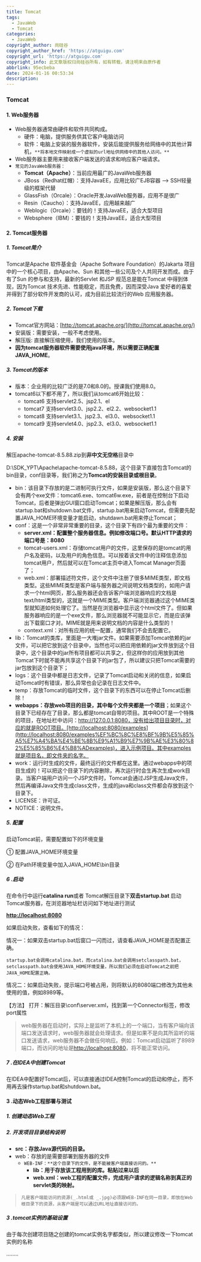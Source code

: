 ```yaml
---
title: Tomcat
tags:
  - JavaWeb
  - Tomcat
categories:
  - JavaWeb
copyright_author: 尚硅谷
copyright_author_href: 'https://atguigu.com'
copyright_url: 'https://atguigu.com'
copyright_info: 此文章版权归尚硅谷所有，如有转载，请注明来自原作者
abbrlink: 95ecbeba
date: 2024-01-16 00:53:34
description:
---
```

### Tomcat

#### 1. Web服务器

-  Web服务器通常由硬件和软件共同构成。 
   -  硬件：电脑，提供服务供其它客户电脑访问
   -  软件：电脑上安装的服务器软件，安装后能提供服务给网络中的其他计算机，`**将本地文件映射成一个虚拟的url地址供网络中的其他人访问。**`
-  Web服务器主要用来接收客户端发送的请求和响应客户端请求。 
-  `常见的JavaWeb服务器：` 
   - **Tomcat（Apache）**：当前应用最广的JavaWeb服务器
   - JBoss（Redhat红帽）：支持JavaEE，应用比较广EJB容器 –> SSH轻量级的框架代替
   - GlassFish（Orcale）：Oracle开发JavaWeb服务器，应用不是很广
   - Resin（Caucho）：支持JavaEE，应用越来越广
   - Weblogic（Orcale）：要钱的！支持JavaEE，适合大型项目
   - Websphere（IBM）：要钱的！支持JavaEE，适合大型项目

#### 2. Tomcat服务器

##### 1. Tomcat简介

Tomcat是Apache 软件基金会（Apache Software Foundation）的Jakarta 项目中的一个核心项目，由Apache、Sun 和其他一些公司及个人共同开发而成。由于有了Sun 的参与和支持，最新的Servlet 和JSP 规范总是能在Tomcat 中得到体现，因为Tomcat 技术先进、性能稳定，而且免费，因而深受Java 爱好者的喜爱并得到了部分软件开发商的认可，成为目前比较流行的Web 应用服务器。

##### 2. Tomcat下载

- Tomcat官方网站：[http://tomcat.apache.org/](http://tomcat.apache.org/)
- 安装版：需要安装，一般不考虑使用。
- 解压版: 直接解压缩使用，我们使用的版本。
- **因为tomcat服务器软件需要使用java环境，所以需要正确配置JAVA_HOME**。

##### 3. Tomcat的版本

- 版本：企业用的比较广泛的是7.0和8.0的。授课我们使用8.0。
- tomcat6以下都不用了，所以我们从tomcat6开始比较： 
  - tomcat6 	支持servlet2.5、jsp2.1、el
  - tomcat7 	支持servlet3.0、jsp2.2、el2.2、websocket1.1
  - tomcat8	 支持servlet3.1、jsp2.3、el3.0、websocket1.1
  - tomcat9	 支持servlet4.0、jsp2.3、el3.0、websocket1.1

##### 4. 安装

解压apache-tomcat-8.5.88.zip到**非中文无空格**目录中

D:\SDK_YPT\Apache\apache-tomcat-8.5.88，这个目录下直接包含Tomcat的bin目录，conf目录等，我们称之为**Tomcat的安装目录或根目录**。

- bin：该目录下存放的是二进制可执行文件，如果是安装版，那么这个目录下会有两个exe文件：tomcat6.exe、tomcat6w.exe，前者是在控制台下启动Tomcat，后者是弹出GUI窗口启动Tomcat；如果是解压版，那么会有startup.bat和shutdown.bat文件，startup.bat用来启动Tomcat，但需要先配置JAVA_HOME环境变量才能启动，shutdawn.bat用来停止Tomcat；
- conf：这是一个非常非常重要的目录，这个目录下有四个最为重要的文件： 
  - **server.xml：配置整个服务器信息。例如修改端口号。默认HTTP请求的端口号是：8080**
  - tomcat-users.xml：存储tomcat用户的文件，这里保存的是tomcat的用户名及密码，以及用户的角色信息。可以按着该文件中的注释信息添加tomcat用户，然后就可以在Tomcat主页中进入Tomcat Manager页面了；
  - web.xml：部署描述符文件，这个文件中注册了很多MIME类型，即文档类型。这些MIME类型是客户端与服务器之间说明文档类型的，如用户请求一个html网页，那么服务器还会告诉客户端浏览器响应的文档是text/html类型的，这就是一个MIME类型。客户端浏览器通过这个MIME类型就知道如何处理它了。当然是在浏览器中显示这个html文件了。但如果服务器响应的是一个exe文件，那么浏览器就不可能显示它，而是应该弹出下载窗口才对。MIME就是用来说明文档的内容是什么类型的！
  - context.xml：对所有应用的统一配置，通常我们不会去配置它。
- lib：Tomcat的类库，里面是一大堆jar文件。如果需要添加Tomcat依赖的jar文件，可以把它放到这个目录中，当然也可以把应用依赖的jar文件放到这个目录中，这个目录中的jar所有项目都可以共享之，但这样你的应用放到其他Tomcat下时就不能再共享这个目录下的jar包了，所以建议只把Tomcat需要的jar包放到这个目录下；
- logs：这个目录中都是日志文件，记录了Tomcat启动和关闭的信息，如果启动Tomcat时有错误，那么异常也会记录在日志文件中。
- temp：存放Tomcat的临时文件，这个目录下的东西可以在停止Tomcat后删除！
- **webapps：存放web项目的目录，其中每个文件夹都是一个项目**；如果这个目录下已经存在了目录，那么都是tomcat自带的项目。其中ROOT是一个特殊的项目，在地址栏中访问：http://127.0.0.1:8080，没有给出项目目录时，对应的就是ROOT项目。[http://localhost:8080/examples](http://localhost:8080/examples%EF%BC%8C%E8%BF%9B%E5%85%A5%E7%A4%BA%E4%BE%8B%E9%A1%B9%E7%9B%AE%E3%80%82%E5%85%B6%E4%B8%ADexamples)，进入示例项目。其中examples就是项目名，即文件夹的名字。
- work：运行时生成的文件，最终运行的文件都在这里。通过webapps中的项目生成的！可以把这个目录下的内容删除，再次运行时会生再次生成work目录。当客户端用户访问一个JSP文件时，Tomcat会通过JSP生成Java文件，然后再编译Java文件生成class文件，生成的java和class文件都会存放到这个目录下。
- LICENSE：许可证。
- NOTICE：说明文件。

##### 5. 配置

启动Tomcat前，需要配置如下的环境变量

① 配置JAVA_HOME环境变量

② 在Path环境变量中加入JAVA_HOME\bin目录

##### 6 .启动

在命令行中运行**catalina run**或者 Tomcat解压目录下**双击startup.bat** 启动Tomcat服务器，在浏览器地址栏访问如下地址进行测试

[**http://localhost:8080**](http://localhost:8080)

如果启动失败，查看如下的情况：

情况一：如果双击startup.bat后窗口一闪而过，请查看JAVA_HOME是否配置正确。

`startup.bat会调用catalina.bat，而catalina.bat会调用setclasspath.bat，setclasspath.bat会使用JAVA_HOME环境变量，所以我们必须在启动Tomcat之前把JAVA_HOME配置正确。`

情况二：如果启动失败，提示端口号被占用，则将默认的8080端口修改为其他未使用的值，例如8989等。

【方法】 打开：解压目录\conf\server.xml，找到第一个Connector标签，修改port属性

> web服务器在启动时，实际上是监听了本机上的一个端口，当有客户端向该端口发送请求时，web服务器就会处理请求。但是如果不是向其所监听的端口发送请求，web服务器不会做任何响应。例如：Tomcat启动监听了8989端口，而访问的地址是[http://localhost:8080](http://localhost:8080)，将不能正常访问。


##### 7 .在IDEA中创建Tomcat

在IDEA中配置好Tomcat后，可以直接通过IDEA控制Tomcat的启动和停止，而不用再去操作startup.bat和shutdown.bat。

#### 3 .动态Web工程部署与测试

##### 1. 创建**动态**Web工程

##### 2. 开发项目目录结构说明

-  **src：存放Java源代码的目录。** 
-  web：存放的是需要部署到服务器的文件 
   - `WEB-INF：**这个目录下的文件，是不能被客户端直接访问的。**`
     - **lib：用于存放该工程用到的库。粘贴过来以后**
     - **web.xml：web工程的配置文件，完成用户请求的逻辑名称到真正的servlet类的映射。**

> `凡是客户端能访问的资源(_.html或 _.jpg)必须跟WEB-INF在同一目录，即放在Web根目录下的资源，从客户端是可以通过URL地址直接访问的。`

##### 3 .tomcat实例的基础设置

由于每次创建项目随之创建的tomcat实例名字都类似，所以建议修改一下tomcat实例的名称

........

